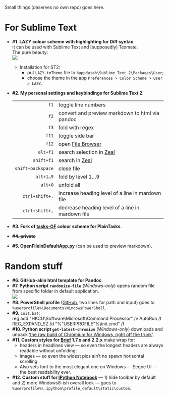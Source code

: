Small things (deserves no own repo) goes here.

# For Sublime Text
- **\#1. LAZY colour scheme with highlighting for Diff syntax**.  
    It can be used with Sublime Text and [supposedly] Texmate.  
    The pure beauty:  
    [![](http://storage7.static.itmages.ru/i/13/0608/h_1370707407_2730244_fb28f528b6.png)](http://storage7.static.itmages.ru/i/13/0608/h_1370707407_2730244_fb28f528b6.png)
    - Installation for ST2:
        - put `LAZY.tmTheme` file to `%appdata%\Sublime Text 2\Packages\User`;
        - choose the theme in the app `Preferences > Color Scheme > User > LAZY`.
- **\#2. My personal settings and keybindings for Sublime Text 2**.

    | | |
    | ---: | --- |
    | `f1` | toggle line numbers |
    | `f2` | convert and preview markdown to html via pandoc |
    | `f3` | fold with regex |
    | `f11` | toggle side bar |
    | `f12` | open [File Browser](https://sublime.wbond.net/packages/FileBrowser) |
    | `alt+f1` | search selection in [Zeal](http://zealdocs.org/) |
    | `shift+f1` | search in [Zeal](http://zealdocs.org/) |
    | `shift+backspace` | close file |
    | `alt+1…9` | fold by level 1…9 |
    | `alt+0` | unfold all |
    | `ctrl+shift+.` | increase heading level of a line in mardown file |
    | `ctrl+shift+,` | decrease heading level of a line in mardown file |

- **\#3. Fork of [tasks-OF](https://github.com/poritsky/PlainTasksOF) colour scheme for PlainTasks**.
- **~~\#4. private~~**
- **\#5. OpenFileInDefaultApp.py** (can be used to preview markdown).

# Random stuff
- **\#6. GitHub-akin html template for Pandoc**.
- **\#7. Python script `randomize-file`** (_Windows-only_) opens random file from specific folder in default application.  
    [![](http://storage7.static.itmages.com/i/13/1020/h_1382288778_9465968_6ccfac0d37.png)](http://storage7.static.itmages.com/i/13/1020/h_1382288778_9465968_6ccfac0d37.png)
- **\#8. PowerShell profile** ([GitHub](http://windows.github.com/), two lines for path and input) goes to `%userprofile%\Documents\WindowsPowerShell`.
- **\#9.** `init.bat`:  
        reg add "HKCU\Software\Microsoft\Command Processor" /v AutoRun /t REG_EXPAND_SZ /d "%"USERPROFILE"%\init.cmd" /f
- **\#10. Python script `get-latest-chromium`** (_Windows-only_) downloads and unpack [‘the raw build of Chromium for Windows, right off the trunk’](https://download-chromium.appspot.com/).
- **\#11. Custom styles for [Brief](http://brief.mozdev.org/) 1.7.x and 2.2.x** make wrap for:
    - headers in headlines view — so even the longest headers are always readable without unfolding;
    - images — so even the widest pics ain’t no spawn horisontal scrolling.
    - Also sets font to the most elegant one on Windows — Segoe UI — the best readability ever.
- **\#12. Custom stuff for [IPython Notebook](http://ipython.org/notebook.html)** — 1) hide toolbar by default and 2) more Windows8-ish overall look — goes to `%userprofile%\.ipython\profile_default\static\custom`.
